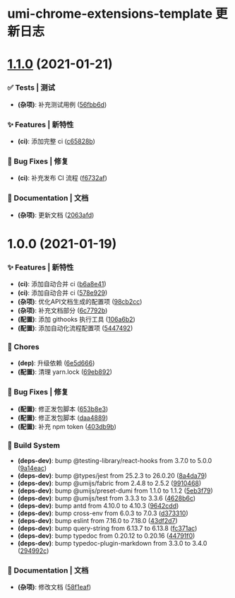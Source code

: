 # umi-chrome-extensions-template 更新日志

# [1.1.0](https://github.com/arvinxx/umi-plugin-develop-template/compare/v1.0.0...v1.1.0) (2021-01-21)


### ✅ Tests | 测试

* **(杂项)**: 补充测试用例 ([56fbb6d](https://github.com/arvinxx/umi-plugin-develop-template/commit/56fbb6d))


### ✨ Features | 新特性

* **(ci)**: 添加完整 ci ([c65828b](https://github.com/arvinxx/umi-plugin-develop-template/commit/c65828b))


### 🐛 Bug Fixes | 修复

* **(ci)**: 补充发布 CI 流程 ([f6732af](https://github.com/arvinxx/umi-plugin-develop-template/commit/f6732af))


### 📝 Documentation | 文档

* **(杂项)**: 更新文档 ([2063afd](https://github.com/arvinxx/umi-plugin-develop-template/commit/2063afd))

# 1.0.0 (2021-01-19)


### ✨ Features | 新特性

* **(ci)**: 添加自动合并 ci ([b6a8e41](https://github.com/arvinxx/umi-plugin-develop-template/commit/b6a8e41))
* **(ci)**: 添加自动合并 ci ([578e929](https://github.com/arvinxx/umi-plugin-develop-template/commit/578e929))
* **(杂项)**: 优化API文档生成的配置项 ([98cb2cc](https://github.com/arvinxx/umi-plugin-develop-template/commit/98cb2cc))
* **(杂项)**: 补充文档部分 ([6c7792b](https://github.com/arvinxx/umi-plugin-develop-template/commit/6c7792b))
* **(配置)**: 添加 githooks 执行工具 ([106a6b2](https://github.com/arvinxx/umi-plugin-develop-template/commit/106a6b2))
* **(配置)**: 添加自动化流程配置项 ([5447492](https://github.com/arvinxx/umi-plugin-develop-template/commit/5447492))


### 🎫 Chores

* **(dep)**: 升级依赖 ([6e5d666](https://github.com/arvinxx/umi-plugin-develop-template/commit/6e5d666))
* **(配置)**: 清理 yarn.lock ([69eb892](https://github.com/arvinxx/umi-plugin-develop-template/commit/69eb892))


### 🐛 Bug Fixes | 修复

* **(配置)**: 修正发包脚本 ([653b8e3](https://github.com/arvinxx/umi-plugin-develop-template/commit/653b8e3))
* **(配置)**: 修正发包脚本 ([daa4889](https://github.com/arvinxx/umi-plugin-develop-template/commit/daa4889))
* **(配置)**: 补充 npm token ([403db9b](https://github.com/arvinxx/umi-plugin-develop-template/commit/403db9b))


### 👷‍ Build System

* **(deps-dev)**: bump @testing-library/react-hooks from 3.7.0 to 5.0.0 ([9a14eac](https://github.com/arvinxx/umi-plugin-develop-template/commit/9a14eac))
* **(deps-dev)**: bump @types/jest from 25.2.3 to 26.0.20 ([8a4da79](https://github.com/arvinxx/umi-plugin-develop-template/commit/8a4da79))
* **(deps-dev)**: bump @umijs/fabric from 2.4.8 to 2.5.2 ([9910468](https://github.com/arvinxx/umi-plugin-develop-template/commit/9910468))
* **(deps-dev)**: bump @umijs/preset-dumi from 1.1.0 to 1.1.2 ([5eb3f79](https://github.com/arvinxx/umi-plugin-develop-template/commit/5eb3f79))
* **(deps-dev)**: bump @umijs/test from 3.3.3 to 3.3.6 ([4628b6c](https://github.com/arvinxx/umi-plugin-develop-template/commit/4628b6c))
* **(deps-dev)**: bump antd from 4.10.0 to 4.10.3 ([9642cdd](https://github.com/arvinxx/umi-plugin-develop-template/commit/9642cdd))
* **(deps-dev)**: bump cross-env from 6.0.3 to 7.0.3 ([d373310](https://github.com/arvinxx/umi-plugin-develop-template/commit/d373310))
* **(deps-dev)**: bump eslint from 7.16.0 to 7.18.0 ([43df2d7](https://github.com/arvinxx/umi-plugin-develop-template/commit/43df2d7))
* **(deps-dev)**: bump query-string from 6.13.7 to 6.13.8 ([fc371ac](https://github.com/arvinxx/umi-plugin-develop-template/commit/fc371ac))
* **(deps-dev)**: bump typedoc from 0.20.12 to 0.20.16 ([44791f0](https://github.com/arvinxx/umi-plugin-develop-template/commit/44791f0))
* **(deps-dev)**: bump typedoc-plugin-markdown from 3.3.0 to 3.4.0 ([294992c](https://github.com/arvinxx/umi-plugin-develop-template/commit/294992c))


### 📝 Documentation | 文档

* **(杂项)**: 修改文档 ([58f1eaf](https://github.com/arvinxx/umi-plugin-develop-template/commit/58f1eaf))
